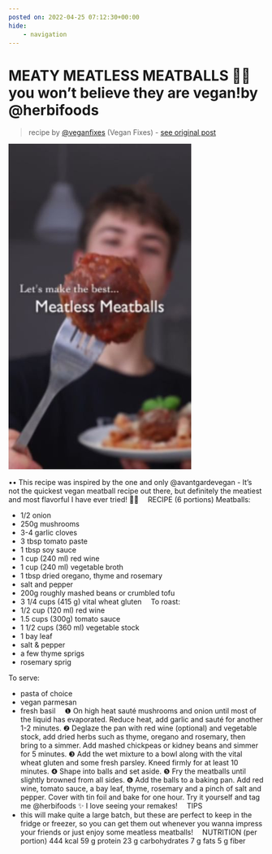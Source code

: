 ```yaml
---
posted on: 2022-04-25 07:12:30+00:00
hide:
    - navigation
---
```


# MEATY MEATLESS MEATBALLS 🤯🌱 you won’t believe they are vegan!by @herbifoods  

> recipe by [@veganfixes](https://www.instagram.com/veganfixes/) 
(Vegan Fixes) - [see original post](https://instagram.com/p/Ccw-PCuJTEI)

![](../img/veganfixes_25-04-2022_0704.png)

••
This recipe was inspired by the one and only @avantgardevegan - It’s not the quickest vegan meatball recipe out there, but definitely the meatiest and most flavorful I have ever tried! 🤌🏼
⠀
RECIPE (6 portions)
Meatballs:
- 1/2 onion
- 250g mushrooms
- 3-4 garlic cloves
- 3 tbsp tomato paste
- 1 tbsp soy sauce
- 1 cup (240 ml) red wine
- 1 cup (240 ml) vegetable broth
- 1 tbsp dried oregano, thyme and rosemary
- salt and pepper
- 200g roughly mashed beans or crumbled tofu
- 3 1/4 cups (415 g) vital wheat gluten
⠀
To roast:
- 1/2 cup (120 ml) red wine
- 1.5 cups (300g) tomato sauce
- 1 1/2 cups (360 ml) vegetable stock
- 1 bay leaf
- salt & pepper
- a few thyme sprigs
- rosemary sprig

To serve:
- pasta of choice
- vegan parmesan
- fresh basil
⠀
❶ On high heat sauté mushrooms and onion until most of the liquid has evaporated. Reduce heat, add garlic and sauté for another 1-2 minutes.
❷ Deglaze the pan with red wine (optional) and vegetable stock, add dried herbs such as thyme, oregano and rosemary, then bring to a simmer. Add mashed chickpeas or kidney beans and simmer for 5 minutes.
❸ Add the wet mixture to a bowl along with the vital wheat gluten and some fresh parsley. Kneed firmly for at least 10 minutes.
❹ Shape into balls and set aside.
❺ Fry the meatballs until slightly browned from all sides.
❻ Add the balls to a baking pan. Add red wine, tomato sauce, a bay leaf, thyme, rosemary and a pinch of salt and pepper. Cover with tin foil and bake for one hour.
Try it yourself and tag me @herbifoods ✨ I love seeing your remakes!
⠀
TIPS
- this will make quite a large batch, but these are perfect to keep in the fridge or freezer, so you can get them out whenever you wanna impress your friends or just enjoy some meatless meatballs!
⠀
NUTRITION (per portion)
444 kcal
59 g protein
23 g carbohydrates
7 g fats
5 g fiber 